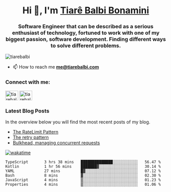 

<h1 align="center">Hi 👋, I'm <a href="https://tiarebalbi.com?utm_source=github&utm_medium=profile&utm_campaign=github_profile">Tiarê Balbi Bonamini</a></h1>

<h3 align="center">Software Engineer that can be described as a serious enthusiast of technology, fortuned to work with one of my biggest passion, software development. Finding different ways to solve different problems.</h3>

<p align="left"> <img src="https://komarev.com/ghpvc/?username=tiarebalbi" alt="tiarebalbi" /> </p>

- 📫 How to reach me **me@tiarebalbi.com**

<p align="left">
<h3 align="left">Connect with me:</h3>
<a href="https://twitter.com/tiarebalbi" target="blank"><img align="center" src="https://cdn.jsdelivr.net/npm/simple-icons@3.0.1/icons/twitter.svg" alt="tiarebalbi" height="30" width="40" /></a>
<a href="https://instagram.com/tiarebalbi" target="blank"><img align="center" src="https://cdn.jsdelivr.net/npm/simple-icons@3.0.1/icons/instagram.svg" alt="tiarebalbi" height="30" width="40" /></a>
</p>

### Latest Blog Posts

In the overview below you will find the most recent posts of my blog.

* [The RateLimit Pattern](https://tiarebalbi.com/article/week-4-the-rate-limit-pattern?utm_source=github&utm_medium=profile&utm_campaign=github_profile)
* [The retry pattern](https://tiarebalbi.com/article/week-3-the-retry-pattern?utm_source=github&utm_medium=profile&utm_campaign=github_profile)
* [Bulkhead, managing concurrent requests](https://tiarebalbi.com/article/week-2-bulkhead-managing-concurrent-requests?utm_source=github&utm_medium=profile&utm_campaign=github_profile)


[![wakatime](https://wakatime.com/badge/user/f71f7463-5f32-452d-8823-8dfe2f96a6ec.svg)](https://wakatime.com/@f71f7463-5f32-452d-8823-8dfe2f96a6ec)

<!--START_SECTION:waka-->

```text
TypeScript       3 hrs 38 mins   ██████████████░░░░░░░░░░░   56.47 %
Kotlin           1 hr 56 mins    ███████▓░░░░░░░░░░░░░░░░░   30.14 %
YAML             27 mins         █▓░░░░░░░░░░░░░░░░░░░░░░░   07.12 %
Bash             8 mins          ▓░░░░░░░░░░░░░░░░░░░░░░░░   02.30 %
JavaScript       4 mins          ▒░░░░░░░░░░░░░░░░░░░░░░░░   01.23 %
Properties       4 mins          ▒░░░░░░░░░░░░░░░░░░░░░░░░   01.06 %
```

<!--END_SECTION:waka-->
